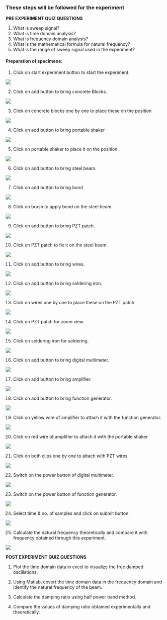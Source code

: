 ### These steps will be followed for the experiment

**PRE EXPERIMENT QUIZ QUESTIONS**
	
1) What is sweep signal?
2) What is time domain analysis?
3) What is frequency domain analysis?
4) What is the mathematical formula for natural frequency?
5) What is the range of sweep signal used in the experiment?

#### Preparation of specimens:

1. Click on start experiment button to start the experiment.

<img src="images/pr1.png"/>

2. Click on add button to bring concrete Blocks.

<img src="images/pr2.png"/>

3. Click on concrete blocks one by one to place these on the position

<img src="images/pr3.png"/>

4. Click on add button to bring portable shaker

<img src="images/pr4.png"/>

5. Click on portable shaker to place it on the position.

<img src="images/pr5.png"/>

6. Click on add button to bring steel beam.

<img src="images/pr6.png"/>

7. Click on add button to bring bond

<img src="images/pr7.png"/>

8. Click on brush to apply bond on the steel beam.

<img src="images/pr8.png"/>

9. Click on add button to bring PZT patch.

<img src="images/pr9.png"/>

10. Click on PZT patch to fix it on the steel beam.

<img src="images/pr10.png"/>

11. Click on add button to bring wires.

<img src="images/pr11.png"/>

12. Click on add button to bring soldering iron.

<img src="images/pr12.png"/>

13. Click on wires one by one to place these on the PZT patch

<img src="images/pr13.png"/>

14. Click on PZT patch for zoom view.

<img src="images/pr14.png"/>

15. Click on soldering iron for soldering.

<img src="images/pr15.png"/>

16. Click on add button to bring digital multimeter.

<img src="images/pr16.png"/>

17. Click on add button to bring amplifier.

<img src="images/pr17.png"/>

18. Click on add button to bring function generator.

<img src="images/pr18.png"/>

19. Click on yellow wire of amplifier to attach it with the function generator.

<img src="images/pr19.png"/>

20. Click on red wire of amplifier to attach it with the portable shaker.

<img src="images/pr20.png"/>

21. Click on both clips one by one to attach with PZT wires.

<img src="images/pr21.png"/>

22. Switch on the power button of digital multimeter.

<img src="images/pr22.png"/>

23. Switch on the power button of function generator.

<img src="images/pr23.png"/>

24. Select time & no. of samples and click on submit button.

<img src="images/pr24.png"/>

25. Calculate the natural frequency theoretically and compare it with frequency obtained through this experiment.

<img src="images/pr25.png"/>


**POST EXPERIMENT QUIZ QUESTIONS**

1) Plot the time domain data in excel to visualize the free damped
oscillations.

2) Using Matlab, covert the time domain data in the frequency domain and
identify the natural frequency of the beam.

3) Calculate the damping ratio using half power band method.
4) Compare the values of damping ratio obtained experimentally and
theoretically.

